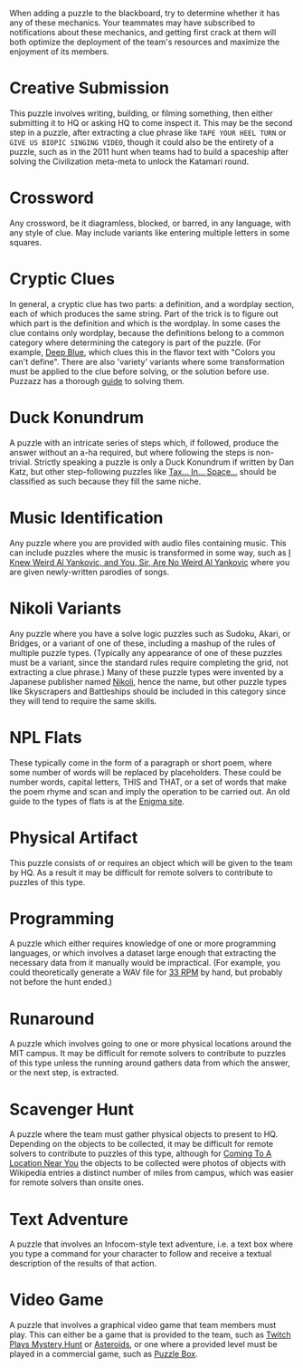When adding a puzzle to the blackboard, try to determine whether it has any of these mechanics. Your teammates may have subscribed to notifications about these mechanics, and getting first crack at them will both optimize the deployment of the team's resources and maximize the enjoyment of its members.

# Creative Submission

This puzzle involves writing, building, or filming something, then either submitting it to HQ or asking HQ to come inspect it. This may be the second step in a puzzle, after extracting a clue phrase like `TAPE YOUR HEEL TURN` or `GIVE US BIOPIC SINGING VIDEO`, though it could also be the entirety of a puzzle, such as in the 2011 hunt when teams had to build a spaceship after solving the Civilization meta-meta to unlock the Katamari round.

# Crossword

Any crossword, be it diagramless, blocked, or barred, in any language, with any style of clue. May include variants like entering multiple letters in some squares.

# Cryptic Clues

In general, a cryptic clue has two parts: a definition, and a wordplay section, each of which produces the same string. Part of the trick is to figure out which part is the definition and which is the wordplay. In some cases the clue contains only wordplay, because the definitions belong to a common category where determining the category is part of the puzzle. (For example, [Deep Blue](https://www.mit.edu/~puzzle/2019/puzzle/deep_blue.html), which clues this in the flavor text with "Colors you can't define". There are also 'variety' variants where some transformation must be applied to the clue before solving, or the solution before use. Puzzazz has a thorough [guide](http://www.puzzazz.com/how-to/cryptic-crosswords) to solving them.

# Duck Konundrum

A puzzle with an intricate series of steps which, if followed, produce the answer without an a-ha required, but where following the steps is non-trivial. Strictly speaking a puzzle is only a Duck Konundrum if written by Dan Katz, but other step-following puzzles like [Tax... In... Space...](http://web.mit.edu/puzzle/www/2012/puzzles/into_the_woodstock/tax_in_space/) should be classified as such because they fill the same niche.

# Music Identification

Any puzzle where you are provided with audio files containing music. This can include puzzles where the music is transformed in some way, such as [I Knew Weird Al Yankovic, and You, Sir, Are No Weird Al Yankovic](http://web.mit.edu/puzzle/www/2019/puzzle/i_knew_weird_al_yankovic_and_you_sir_are_no_weird_al_yankovic.html) where you are given newly-written parodies of songs.

# Nikoli Variants

Any puzzle where you have a solve logic puzzles such as Sudoku, Akari, or Bridges, or a variant of one of these, including a mashup of the rules of multiple puzzle types. (Typically any appearance of one of these puzzles must be a variant, since the standard rules require completing the grid, not extracting a clue phrase.) Many of these puzzle types were invented by a Japanese publisher named [Nikoli](http://www.nikoli.co.jp/en/puzzles/), hence the name, but other puzzle types like Skyscrapers and Battleships should be included in this category since they will tend to require the same skills.

# NPL Flats

These typically come in the form of a paragraph or short poem, where some number of words will be replaced by placeholders. These could be number words, capital letters, THIS and THAT, or a set of words that make the poem rhyme and scan and imply the operation to be carried out. An old guide to the types of flats is at the [Enigma site](http://enigma.puzzlers.org/guide).

# Physical Artifact

This puzzle consists of or requires an object which will be given to the team by HQ. As a result it may be difficult for remote solvers to contribute to puzzles of this type.

# Programming

A puzzle which either requires knowledge of one or more programming languages, or which involves a dataset large enough that extracting the necessary data from it manually would be impractical. (For example, you could theoretically generate a WAV file for [33 RPM](http://web.mit.edu/puzzle/www/2018/full/puzzle/33_rpm.html) by hand, but probably not before the hunt ended.)

# Runaround

A puzzle which involves going to one or more physical locations around the MIT campus. It may be difficult for remote solvers to contribute to puzzles of this type unless the running around gathers data from which the answer, or the next step, is extracted.

# Scavenger Hunt

A puzzle where the team must gather physical objects to present to HQ. Depending on the objects to be collected, it may be difficult for remote solvers to contribute to puzzles of this type, although for [Coming To A Location Near You](http://web.mit.edu/puzzle/www/2012/puzzles/william_s_bergman/coming_to_a_location_near_you/) the objects to be collected were photos of objects with Wikipedia entries a distinct number of miles from campus, which was easier for remote solvers than onsite ones.

# Text Adventure

A puzzle that involves an Infocom-style text adventure, i.e. a text box where you type a command for your character to follow and receive a textual description of the results of that action.

# Video Game

A puzzle that involves a graphical video game that team members must play. This can either be a game that is provided to the team, such as [Twitch Plays Mystery Hunt](https://www.mit.edu/~puzzle/2018/full/puzzle/twitch_plays_mystery_hunt.html) or [Asteroids](https://www.mit.edu/~puzzle/2018/full/puzzle/asteroids.html), or one where a provided level must be played in a commercial game, such as [Puzzle Box](http://web.mit.edu/puzzle/www/2011/puzzles/civilization/puzzle_box/).